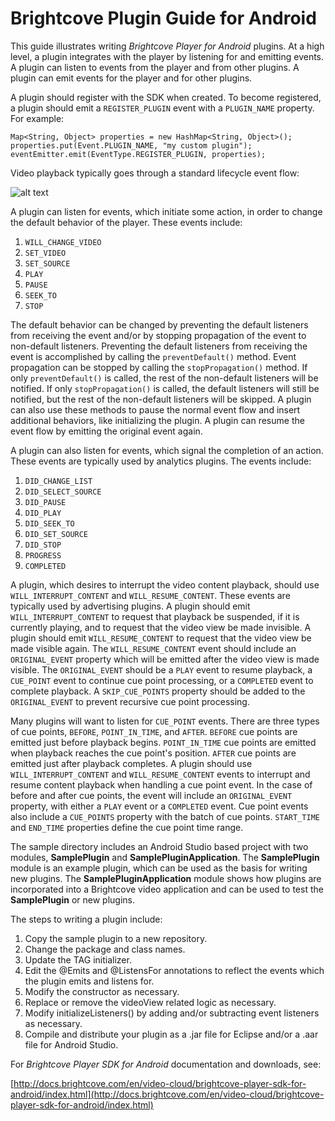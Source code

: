 Brightcove Plugin Guide for Android
===================================

This guide illustrates writing *Brightcove Player for Android* plugins.
At a high level, a plugin integrates with the player by listening for
and emitting events.  A plugin can listen to events from the player
and from other plugins.  A plugin can emit events for the player and
for other plugins.

A plugin should register with the SDK when created.  To become
registered, a plugin should emit a `REGISTER_PLUGIN` event with a
`PLUGIN_NAME` property.  For example:

    Map<String, Object> properties = new HashMap<String, Object>();
    properties.put(Event.PLUGIN_NAME, "my custom plugin");
    eventEmitter.emit(EventType.REGISTER_PLUGIN, properties);

Video playback typically goes through a standard lifecycle event flow:

![alt text](https://docs.google.com/drawings/d/1OCLpdRzqua6teFVz1LHCaFXTs4rcNPf5dwU4Djo6MVc/pub?w=1134&amp;h=1228 "Event Flow")

A plugin can listen for events, which initiate some action, in order to
change the default behavior of the player.  These events include:

1. `WILL_CHANGE_VIDEO`
2. `SET_VIDEO`
3. `SET_SOURCE`
4. `PLAY`
5. `PAUSE`
6. `SEEK_TO`
7. `STOP`

The default behavior can be changed by preventing the default
listeners from receiving the event and/or by stopping propagation of
the event to non-default listeners.  Preventing the default listeners
from receiving the event is accomplished by calling the
`preventDefault()` method.  Event propagation can be stopped by
calling the `stopPropagation()` method.  If only `preventDefault()` is
called, the rest of the non-default listeners will be notified.  If
only `stopPropagation()` is called, the default listeners will still
be notified, but the rest of the non-default listeners will be
skipped.  A plugin can also use these methods to pause the normal
event flow and insert additional behaviors, like initializing the
plugin.  A plugin can resume the event flow by emitting the original
event again.

A plugin can also listen for events, which signal the completion of an
action.  These events are typically used by analytics plugins.  The
events include:

1. `DID_CHANGE_LIST`
2. `DID_SELECT_SOURCE`
3. `DID_PAUSE`
4. `DID_PLAY`
5. `DID_SEEK_TO`
6. `DID_SET_SOURCE`
7. `DID_STOP`
8. `PROGRESS`
9. `COMPLETED`

A plugin, which desires to interrupt the video content playback,
should use `WILL_INTERRUPT_CONTENT` and `WILL_RESUME_CONTENT`.  These
events are typically used by advertising plugins.  A plugin should
emit `WILL_INTERRUPT_CONTENT` to request that playback be suspended,
if it is currently playing, and to request that the video view be made
invisible.  A plugin should emit `WILL_RESUME_CONTENT` to request
that the video view be made visible again.  The `WILL_RESUME_CONTENT`
event should include an `ORIGINAL_EVENT` property which will be
emitted after the video view is made visible.  The `ORIGINAL_EVENT`
should be a `PLAY` event to resume playback, a `CUE_POINT` event to
continue cue point processing, or a `COMPLETED` event to complete
playback.  A `SKIP_CUE_POINTS` property should be added to the
`ORIGINAL_EVENT` to prevent recursive cue point processing.

Many plugins will want to listen for `CUE_POINT` events.  There are
three types of cue points, `BEFORE`, `POINT_IN_TIME`, and `AFTER`.
`BEFORE` cue points are emitted just before playback begins.
`POINT_IN_TIME` cue points are emitted when playback reaches the cue
point's position.  `AFTER` cue points are emitted just after playback
completes.  A plugin should use `WILL_INTERRUPT_CONTENT` and
`WILL_RESUME_CONTENT` events to interrupt and resume content playback
when handling a cue point event.  In the case of before and after cue
points, the event will include an `ORIGINAL_EVENT` property, with
either a `PLAY` event or a `COMPLETED` event.  Cue point events also
include a `CUE_POINTS` property with the batch of cue points.
`START_TIME` and `END_TIME` properties define the cue point time
range.

The sample directory includes an Android Studio based project with two
modules, **SamplePlugin** and **SamplePluginApplication**.  The **SamplePlugin**
module is an example plugin, which can be used as the basis for
writing new plugins.  The **SamplePluginApplication** module shows how
plugins are incorporated into a Brightcove video application and can
be used to test the **SamplePlugin** or new plugins.

The steps to writing a plugin include:

1. Copy the sample plugin to a new repository.
2. Change the package and class names.
3. Update the TAG initializer.
4. Edit the @Emits and @ListensFor annotations to reflect the events
   which the plugin emits and listens for.
5. Modify the constructor as necessary.
6. Replace or remove the videoView related logic as necessary.
7. Modify initializeListeners() by adding and/or subtracting event
   listeners as necessary.
8. Compile and distribute your plugin as a .jar file for Eclipse
   and/or a .aar file for Android Studio.

For *Brightcove Player SDK for Android* documentation and downloads,
see:

[http://docs.brightcove.com/en/video-cloud/brightcove-player-sdk-for-android/index.html](http://docs.brightcove.com/en/video-cloud/brightcove-player-sdk-for-android/index.html)
